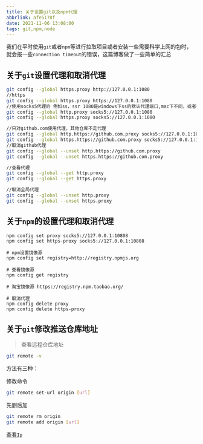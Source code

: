 ```yaml
---
title: 关于设置git以及npm代理
abbrlink: afe5178f
date: 2021-11-06 13:08:00
tags: git,npm,node
---
```


 我们在平时使用`git`或者`npm`等进行拉取项目或者安装一些需要科学上网的包时，就会报一些`connection timeout`的错误，这篇博客做了一些简单的汇总

## 关于`git`设置代理和取消代理

<!-- more -->


```bash
git config --global https.proxy http://127.0.0.1:1080
//https
git config --global https.proxy https://127.0.0.1:1080
//使用socks5代理的 例如ss，ssr 1080是windows下ss的默认代理端口,mac下不同，或者有自定义的，根据自己的改
git config --global http.proxy socks5://127.0.0.1:1080
git config --global https.proxy socks5://127.0.0.1:1080

//只对github.com使用代理，其他仓库不走代理
git config --global http.https://github.com.proxy socks5://127.0.0.1:10808
git config --global https.https://github.com.proxy socks5://127.0.0.1:10808
//取消github代理
git config --global --unset http.https://github.com.proxy
git config --global --unset https.https://github.com.proxy

//查看代理
git config --global --get http.proxy
git config --global --get https.proxy

//取消全局代理
git config --global --unset http.proxy
git config --global --unset https.proxy
```

## 关于`npm`的设置代理和取消代理

```node
npm config set proxy socks5://127.0.0.1:10808
npm config set https-proxy socks5://127.0.0.1:10808

# npm设置镜像源
npm config set registry=http://registry.npmjs.org

# 查看镜像源
npm config get registry

# 淘宝镜像源 https://registry.npm.taobao.org/

# 取消代理
npm config delete proxy
npm config delete https-proxy
```

## 关于``git``修改推送仓库地址

> 查看远程仓库地址

```bash
git remote -v
```

方法有三种：

修改命令
```bash
git remote set-url origin [url]
```
先删后加
```bash
git remote rm origin
git remote add origin [url]
```


[查看`Ip`](https://ipaddress.com/website/github.com)

<!-- https://github.com/microsoft/terminal -->
